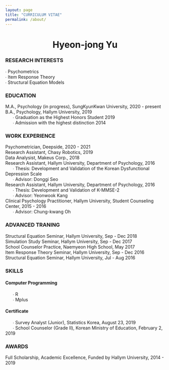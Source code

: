 ```yaml
---
layout: page
title: "CURRICULUM VITAE"
permalink: /about/
---
```

# <center>Hyeon-jong Yu</center>  


### RESEARCH INTERESTS
∙ Psychometrics  
∙ Item Response Theory  
∙ Structural Equation Models  


### EDUCATION  
M.A., Psychology (in progress), SungKyunKwan University, 2020 - present  
B.A., Psychology, Hallym University, 2019  
&nbsp;&nbsp;&nbsp;&nbsp;&nbsp;&nbsp;∙ Graduation as the Highest Honors Student 2019  
&nbsp;&nbsp;&nbsp;&nbsp;&nbsp;&nbsp;∙ Admission with the highest distinction 2014  


### WORK EXPERIENCE  
Psychometrician, Deepside, 2020 - 2021  
Research Assistant, Chasy Robotics, 2019  
Data Analysist, Makeus Corp., 2018  
Research Assistant, Hallym University, Department of Psychology, 2016  
&nbsp;&nbsp;&nbsp;&nbsp;&nbsp;&nbsp;∙ Thesis: Development and Validation of the Korean Dysfunctional Depression Scale  
&nbsp;&nbsp;&nbsp;&nbsp;&nbsp;&nbsp;∙ Advisor: Donggi Seo  
Research Assistant, Hallym University, Department of Psychology, 2016  
&nbsp;&nbsp;&nbsp;&nbsp;&nbsp;&nbsp;∙ Thesis: Development and Validation of K-MMSE-2  
&nbsp;&nbsp;&nbsp;&nbsp;&nbsp;&nbsp;∙ Advisor: Yeonwook Kang  
Clinical Psychology Practitioner, Hallym University, Student Counseling Center, 2015 - 2016  
&nbsp;&nbsp;&nbsp;&nbsp;&nbsp;&nbsp;∙ Advisor: Chung-kwang Oh  


### ADVANCED TRANING  
Structural Equation Seminar, Hallym University, Sep - Dec 2018  
Simulation Study Seminar, Hallym University, Sep - Dec 2017  
School Counselor Practice, Naemyeon High School, May 2017  
Item Response Theory Seminar, Hallym University, Sep - Dec 2016  
Structural Equation Seminar, Hallym University, Jul - Aug 2016  


### SKILLS  
#### Computer Programming  
&nbsp;&nbsp;&nbsp;&nbsp;&nbsp;&nbsp;∙ R  
&nbsp;&nbsp;&nbsp;&nbsp;&nbsp;&nbsp;∙ Mplus  
#### Certificate  
&nbsp;&nbsp;&nbsp;&nbsp;&nbsp;&nbsp;∙ Survey Analyst (Junior), Statistics Korea, August 23, 2019  
&nbsp;&nbsp;&nbsp;&nbsp;&nbsp;&nbsp;∙ School Counselor (Grade Ⅱ), Korean Ministry of Education, February 2, 2019  


### AWARDS  
Full Scholarship, Academic Excellence, Funded by Hallym University, 2014 - 2019  
